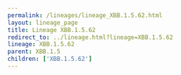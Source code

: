 ```yaml
---
permalink: /lineages/lineage_XBB.1.5.62.html
layout: lineage_page
title: Lineage XBB.1.5.62
redirect_to: ../lineage.html?lineage=XBB.1.5.62
lineage: XBB.1.5.62
parent: XBB.1.5
children: ['XBB.1.5.62']
---
```

